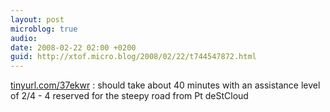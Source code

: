 ```yaml
---
layout: post
microblog: true
audio: 
date: 2008-02-22 02:00 +0200
guid: http://xtof.micro.blog/2008/02/22/t744547872.html
---
```

[tinyurl.com/37ekwr](http://tinyurl.com/37ekwr) : should take about 40 minutes with an assistance level of 2/4 - 4 reserved for the steepy road from Pt deStCloud
